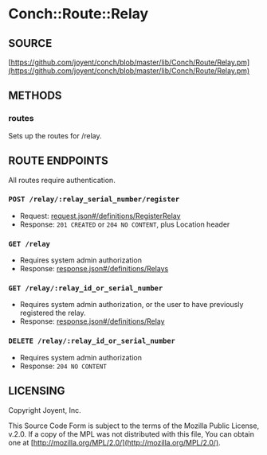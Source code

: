 # Conch::Route::Relay

## SOURCE

[https://github.com/joyent/conch/blob/master/lib/Conch/Route/Relay.pm](https://github.com/joyent/conch/blob/master/lib/Conch/Route/Relay.pm)

## METHODS

### routes

Sets up the routes for /relay.

## ROUTE ENDPOINTS

All routes require authentication.

### `POST /relay/:relay_serial_number/register`

- Request: [request.json#/definitions/RegisterRelay](../json-schema/request.json#/definitions/RegisterRelay)
- Response: `201 CREATED` or `204 NO CONTENT`, plus Location header

### `GET /relay`

- Requires system admin authorization
- Response: [response.json#/definitions/Relays](../json-schema/response.json#/definitions/Relays)

### `GET /relay/:relay_id_or_serial_number`

- Requires system admin authorization, or the user to have previously registered the relay.
- Response: [response.json#/definitions/Relay](../json-schema/response.json#/definitions/Relay)

### `DELETE /relay/:relay_id_or_serial_number`

- Requires system admin authorization
- Response: `204 NO CONTENT`

## LICENSING

Copyright Joyent, Inc.

This Source Code Form is subject to the terms of the Mozilla Public License,
v.2.0. If a copy of the MPL was not distributed with this file, You can obtain
one at [http://mozilla.org/MPL/2.0/](http://mozilla.org/MPL/2.0/).
